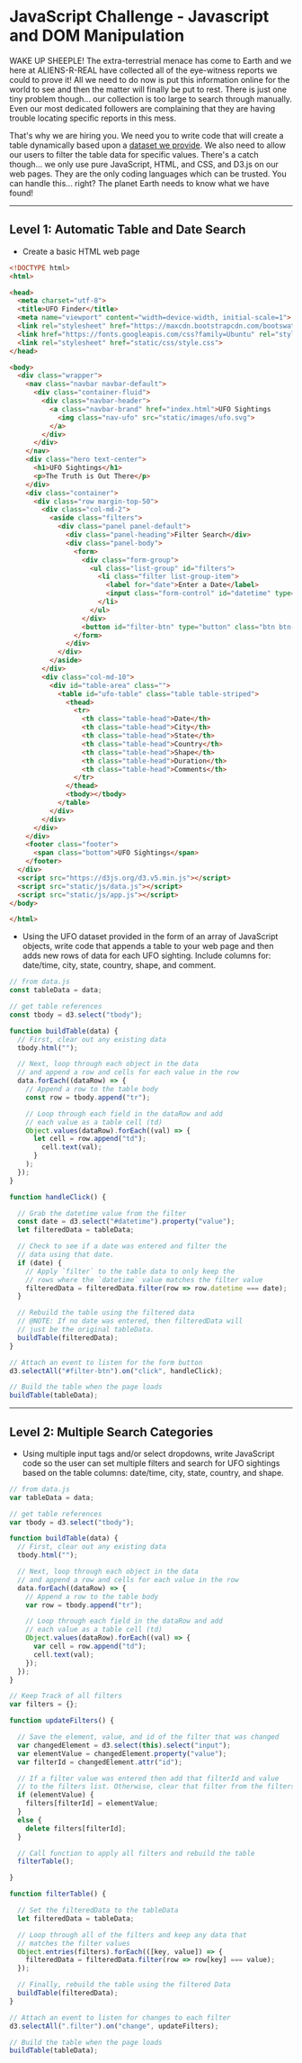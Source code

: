 # JavaScript Challenge - Javascript and DOM Manipulation
WAKE UP SHEEPLE! The extra-terrestrial menace has come to Earth and we here at ALIENS-R-REAL have collected all of the eye-witness reports we could to prove it! All we need to do now is put this information online for the world to see and then the matter will finally be put to rest.
There is just one tiny problem though... our collection is too large to search through manually. Even our most dedicated followers are complaining that they are having trouble locating specific reports in this mess.

That's why we are hiring you. We need you to write code that will create a table dynamically based upon a [dataset we provide](https://nu.bootcampcontent.com/NU-Coding-Bootcamp/nu-chi-data-pt-06-2021-u-c/-/blob/master/14-Intro-To-JavaScript/Homework/due_Oct4/Instructions/StarterCode/static/js/data.js). We also need to allow our users to filter the table data for specific values. There's a catch though... we only use pure JavaScript, HTML, and CSS, and D3.js on our web pages. They are the only coding languages which can be trusted.
You can handle this... right? The planet Earth needs to know what we have found!

-----

## Level 1: Automatic Table and Date Search
* Create a basic HTML web page

```html
<!DOCTYPE html>
<html>

<head>
  <meta charset="utf-8">
  <title>UFO Finder</title>
  <meta name="viewport" content="width=device-width, initial-scale=1">
  <link rel="stylesheet" href="https://maxcdn.bootstrapcdn.com/bootswatch/3.3.7/superhero/bootstrap.min.css">
  <link href="https://fonts.googleapis.com/css?family=Ubuntu" rel="stylesheet">
  <link rel="stylesheet" href="static/css/style.css">
</head>

<body>
  <div class="wrapper">
    <nav class="navbar navbar-default">
      <div class="container-fluid">
        <div class="navbar-header">
          <a class="navbar-brand" href="index.html">UFO Sightings
            <img class="nav-ufo" src="static/images/ufo.svg">
          </a>
        </div>
      </div>
    </nav>
    <div class="hero text-center">
      <h1>UFO Sightings</h1>
      <p>The Truth is Out There</p>
    </div>
    <div class="container">
      <div class="row margin-top-50">
        <div class="col-md-2">
          <aside class="filters">
            <div class="panel panel-default">
              <div class="panel-heading">Filter Search</div>
              <div class="panel-body">
                <form>
                  <div class="form-group">
                    <ul class="list-group" id="filters">
                      <li class="filter list-group-item">
                        <label for="date">Enter a Date</label>
                        <input class="form-control" id="datetime" type="text" placeholder="1/11/2011">
                      </li>
                    </ul>
                  </div>
                  <button id="filter-btn" type="button" class="btn btn-default">Filter Table</button>
                </form>
              </div>
            </div>
          </aside>
        </div>
        <div class="col-md-10">
          <div id="table-area" class="">
            <table id="ufo-table" class="table table-striped">
              <thead>
                <tr>
                  <th class="table-head">Date</th>
                  <th class="table-head">City</th>
                  <th class="table-head">State</th>
                  <th class="table-head">Country</th>
                  <th class="table-head">Shape</th>
                  <th class="table-head">Duration</th>
                  <th class="table-head">Comments</th>
                </tr>
              </thead>
              <tbody></tbody>
            </table>
          </div>
        </div>
      </div>
    </div>
    <footer class="footer">
      <span class="bottom">UFO Sightings</span>
    </footer>
  </div>
  <script src="https://d3js.org/d3.v5.min.js"></script>
  <script src="static/js/data.js"></script>
  <script src="static/js/app.js"></script>
</body>

</html>
```

* Using the UFO dataset provided in the form of an array of JavaScript objects, write code that appends a table to your web page and then adds new rows of data for each UFO sighting. Include columns for: date/time, city, state, country, shape, and comment.

```js
// from data.js
const tableData = data;

// get table references
const tbody = d3.select("tbody");

function buildTable(data) {
  // First, clear out any existing data
  tbody.html("");

  // Next, loop through each object in the data
  // and append a row and cells for each value in the row
  data.forEach((dataRow) => {
    // Append a row to the table body
    const row = tbody.append("tr");

    // Loop through each field in the dataRow and add
    // each value as a table cell (td)
    Object.values(dataRow).forEach((val) => {
      let cell = row.append("td");
        cell.text(val);
      }
    );
  });
}

function handleClick() {

  // Grab the datetime value from the filter
  const date = d3.select("#datetime").property("value");
  let filteredData = tableData;

  // Check to see if a date was entered and filter the
  // data using that date.
  if (date) {
    // Apply `filter` to the table data to only keep the
    // rows where the `datetime` value matches the filter value
    filteredData = filteredData.filter(row => row.datetime === date);
  }

  // Rebuild the table using the filtered data
  // @NOTE: If no date was entered, then filteredData will
  // just be the original tableData.
  buildTable(filteredData);
}

// Attach an event to listen for the form button
d3.selectAll("#filter-btn").on("click", handleClick);

// Build the table when the page loads
buildTable(tableData);
```

-----

## Level 2: Multiple Search Categories
* Using multiple input tags and/or select dropdowns, write JavaScript code so the user can set multiple filters and search for UFO sightings based on the table columns: date/time, city, state, country, and shape.

```js
// from data.js
var tableData = data;

// get table references
var tbody = d3.select("tbody");

function buildTable(data) {
  // First, clear out any existing data
  tbody.html("");

  // Next, loop through each object in the data
  // and append a row and cells for each value in the row
  data.forEach((dataRow) => {
    // Append a row to the table body
    var row = tbody.append("tr");

    // Loop through each field in the dataRow and add
    // each value as a table cell (td)
    Object.values(dataRow).forEach((val) => {
      var cell = row.append("td");
      cell.text(val);
    });
  });
}

// Keep Track of all filters
var filters = {};

function updateFilters() {

  // Save the element, value, and id of the filter that was changed
  var changedElement = d3.select(this).select("input");
  var elementValue = changedElement.property("value");
  var filterId = changedElement.attr("id");

  // If a filter value was entered then add that filterId and value
  // to the filters list. Otherwise, clear that filter from the filters object
  if (elementValue) {
    filters[filterId] = elementValue;
  }
  else {
    delete filters[filterId];
  }

  // Call function to apply all filters and rebuild the table
  filterTable();

}

function filterTable() {

  // Set the filteredData to the tableData
  let filteredData = tableData;

  // Loop through all of the filters and keep any data that
  // matches the filter values
  Object.entries(filters).forEach(([key, value]) => {
    filteredData = filteredData.filter(row => row[key] === value);
  });

  // Finally, rebuild the table using the filtered Data
  buildTable(filteredData);
}

// Attach an event to listen for changes to each filter
d3.selectAll(".filter").on("change", updateFilters);

// Build the table when the page loads
buildTable(tableData);
```